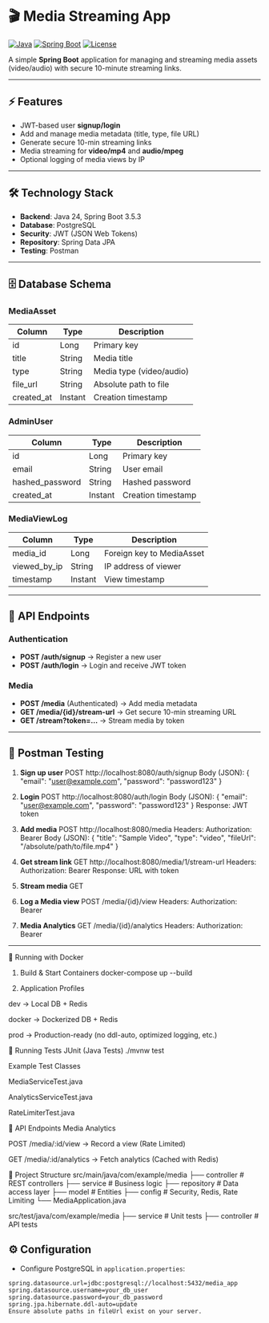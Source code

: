 # 🎬 Media Streaming App

[![Java](https://img.shields.io/badge/Java-24-blue)](https://www.oracle.com/java/)
[![Spring Boot](https://img.shields.io/badge/Spring%20Boot-3.5.3-green)](https://spring.io/projects/spring-boot)
[![License](https://img.shields.io/badge/License-MIT-yellow)](LICENSE)

A simple **Spring Boot** application for managing and streaming media assets (video/audio) with secure 10-minute streaming links.

---

## ⚡ Features

- JWT-based user **signup/login**
- Add and manage media metadata (title, type, file URL)
- Generate secure 10-min streaming links
- Media streaming for **video/mp4** and **audio/mpeg**
- Optional logging of media views by IP

---

## 🛠 Technology Stack

- **Backend**: Java 24, Spring Boot 3.5.3
- **Database**: PostgreSQL
- **Security**: JWT (JSON Web Tokens)
- **Repository**: Spring Data JPA
- **Testing**: Postman

---

## 🗄 Database Schema

### MediaAsset
| Column     | Type   | Description               |
|------------|--------|---------------------------|
| id         | Long   | Primary key               |
| title      | String | Media title               |
| type       | String | Media type (video/audio)  |
| file_url   | String | Absolute path to file     |
| created_at | Instant| Creation timestamp        |

### AdminUser
| Column        | Type   | Description         |
|---------------|--------|-------------------|
| id            | Long   | Primary key        |
| email         | String | User email         |
| hashed_password | String | Hashed password  |
| created_at    | Instant| Creation timestamp |

### MediaViewLog
| Column      | Type   | Description                 |
|-------------|--------|----------------------------|
| media_id    | Long   | Foreign key to MediaAsset  |
| viewed_by_ip| String | IP address of viewer       |
| timestamp   | Instant| View timestamp             |

---

## 🚀 API Endpoints

### Authentication
- **POST /auth/signup** → Register a new user
- **POST /auth/login** → Login and receive JWT token

### Media
- **POST /media** (Authenticated) → Add media metadata
- **GET /media/{id}/stream-url** → Get secure 10-min streaming URL
- **GET /stream?token=…** → Stream media by token

---

## 📝 Postman Testing

1. **Sign up user**
POST http://localhost:8080/auth/signup
Body (JSON):
{
"email": "user@example.com",
"password": "password123"
}



2. **Login**
POST http://localhost:8080/auth/login
Body (JSON):
{
"email": "user@example.com",
"password": "password123"
}
Response: JWT token



3. **Add media**
POST http://localhost:8080/media
Headers: Authorization: Bearer <JWT>
Body (JSON):
{
"title": "Sample Video",
"type": "video",
"fileUrl": "/absolute/path/to/file.mp4"
}



4. **Get stream link**
GET http://localhost:8080/media/1/stream-url
Headers: Authorization: Bearer <JWT>
Response: URL with token



5. **Stream media**
GET <stream-url from previous step>

6. **Log a Media view** POST /media/{id}/view Headers: Authorization: Bearer <token>

7. **Media Analytics** GET /media/{id}/analytics Headers: Authorization: Bearer <token>
   

---
🐳 Running with Docker
1. Build & Start Containers
   docker-compose up --build

2. Application Profiles

dev → Local DB + Redis

docker → Dockerized DB + Redis

prod → Production-ready (no ddl-auto, optimized logging, etc.)

🧪 Running Tests
JUnit (Java Tests)
./mvnw test

Example Test Classes

MediaServiceTest.java

AnalyticsServiceTest.java

RateLimiterTest.java

📡 API Endpoints
Media Analytics

POST /media/:id/view → Record a view (Rate Limited)

GET /media/:id/analytics → Fetch analytics (Cached with Redis)

📂 Project Structure
src/main/java/com/example/media
├── controller      # REST controllers
├── service         # Business logic
├── repository      # Data access layer
├── model           # Entities
├── config          # Security, Redis, Rate Limiting
└── MediaApplication.java

src/test/java/com/example/media
├── service         # Unit tests
├── controller      # API tests

## ⚙ Configuration

- Configure PostgreSQL in `application.properties`:
```properties
spring.datasource.url=jdbc:postgresql://localhost:5432/media_app
spring.datasource.username=your_db_user
spring.datasource.password=your_db_password
spring.jpa.hibernate.ddl-auto=update
Ensure absolute paths in fileUrl exist on your server.